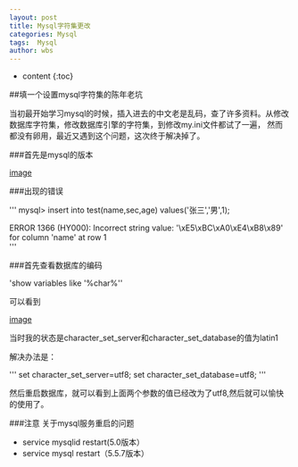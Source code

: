 ```yaml
---
layout: post
title: Mysql字符集更改
categories: Mysql 
tags:  Mysql
author: wbs
---
```


* content
{:toc}

##填一个设置mysql字符集的陈年老坑

  当初最开始学习mysql的时候，插入进去的中文老是乱码，查了许多资料。从修改数据库字符集，修改数据库引擎的字符集，到修改my.ini文件都试了一遍，
然而都没有卵用，最近又遇到这个问题，这次终于解决掉了。

###首先是mysql的版本

[image]()

###出现的错误

'''
   mysql> insert into test(name,sec,age) values('张三','男',1);
  
   ERROR 1366 (HY000): Incorrect string value: '\xE5\xBC\xA0\xE4\xB8\x89' for column 'name' at row 1  
'''

###首先查看数据库的编码

'show variables like  '%char%''

可以看到

[image]()

当时我的状态是character_set_server和character_set_database的值为latin1

解决办法是：

'''
   set character_set_server=utf8;
   set character_set_database=utf8;
'''

然后重启数据库，就可以看到上面两个参数的值已经改为了utf8,然后就可以愉快的使用了。

###注意
关于mysql服务重启的问题
* service mysqlid  restart(5.0版本）
* service mysql restart（5.5.7版本）



